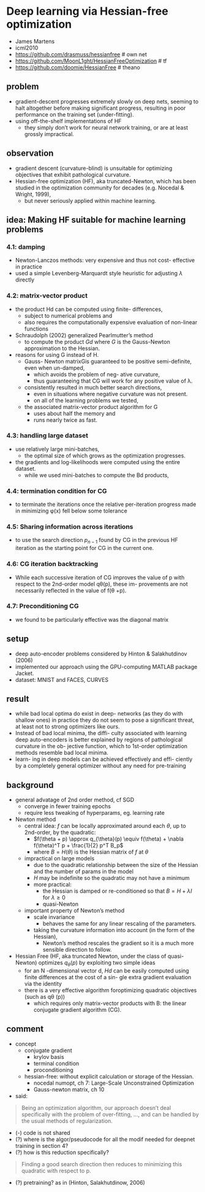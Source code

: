 # Deep learning via Hessian-free optimization
* James Martens
* icml2010
* https://github.com/drasmuss/hessianfree # own net
* https://github.com/MoonL1ght/HessianFreeOptimization # tf
* https://github.com/doomie/HessianFree # theano

## problem
* gradient-descent progresses extremely slowly on deep nets,
  seeming to halt altogether before making significant progress,
  resulting in poor performance on the training set (under-fitting).
* using off-the-shelf implementations of HF
  * they simply don’t work for neural network training, or
    are at least grossly impractical.

## observation
* gradient descent (curvature-blind) is unsuitable for optimizing objectives
  that exhibit pathological curvature.
* Hessian-free optimization (HF), aka truncated-Newton, which
  has been studied in the optimization community for decades (e.g. Nocedal & Wright, 1999),
  * but never seriously applied within machine learning.

## idea: Making HF suitable for machine learning problems
### 4.1: damping
* Newton-Lanczos methods: very expensive and thus not cost- effective in practice
* used a simple Levenberg-Marquardt style heuristic for adjusting $\lambda$ directly

### 4.2: matrix-vector product
* the product Hd can be computed using finite- differences,
  * subject to numerical problems and
  * also requires the computationally expensive evaluation of non-linear functions
* Schraudolph (2002) generalized Pearlmutter’s method
  * to compute the product $Gd$ where $G$ is the Gauss-Newton approximation to the Hessian.
* reasons for using G instead of H.
  * Gauss- Newton matrixGis guaranteed to be positive semi-definite, even when un-damped,
    * which avoids the problem of neg- ative curvature,
    * thus guaranteeing that CG will work for any positive value of λ.
  * consistently resulted in much better search directions,
    * even in situations where negative curvature was not present.
    * on all of the learning problems we tested,
  * the associated matrix-vector product algorithm for G
    * uses about half the memory and
    * runs nearly twice as fast.

### 4.3: handling large dataset
* use relatively large mini-batches,
  * the optimal size of which grows as the optimization progresses.
* the gradients and log-likelihoods were computed using the entire dataset.
  * while we used mini-batches to compute the Bd products,

### 4.4: termination condition for CG
* to terminate the iterations once the relative per-iteration progress made in
  minimizing φ(x) fell below some tolerance

### 4.5: Sharing information across iterations
* to use the search direction $p_{n-1}$ found by CG in the previous HF iteration as
  the starting point for CG in the current one.

### 4.6: CG iteration backtracking
* While each successive iteration of CG improves the value of p with respect to
  the 2nd-order model qθ(p), these im- provements are not necessarily reflected in
  the value of f(θ +p).

### 4.7: Preconditioning CG
* we found to be particularly effective was the diagonal matrix

## setup
* deep auto-encoder problems considered by Hinton & Salakhutdinov (2006)
* implemented our approach using the GPU-computing MATLAB package Jacket.
* dataset:
  MNIST and FACES, CURVES

## result
* while bad local optima do exist in deep-
networks (as they do with shallow ones) in practice they do
not seem to pose a significant threat, at least not to strong
optimizers like ours.
* Instead of bad local minima, the diffi-
culty associated with learning deep auto-encoders is better
explained by regions of pathological curvature in the ob-
jective function, which to 1st-order optimization methods
resemble bad local minima.
* learn-
ing in deep models can be achieved effectively and effi-
ciently by a completely general optimizer without any need
for pre-training

## background
* general advatage of 2nd order method, cf SGD
  * converge in fewer training epochs
  * require less tweaking of hyperparams, eg. learning rate
* Newton method
  * central idea:
    $f$ can be locally approximated around each $\theta$, up to 2nd-order, by the quadratic:
    * $f(\theta + p) \approx q_{\theta}(p) \equiv f(\theta) + \nabla f(\theta)^T p + \frac{1}{2} p^T B_p$
    * where $B = H(\theta)$ is the Hessian matrix of $f$ at $\theta$
  * impractical on large models
    * due to the quadratic relationship between the size of the Hessian and the number of params in the model
    * $H$ may be indefinite so the quadratic may not have a minimum
    * more practical:
      * the Hessian is damped or re-conditioned so that $B = H + \lambda I$ for $\lambda \ge 0$
      * quasi-Newton
  * important property of Newton’s method
    * scale invariance
      *  behaves the same for any linear rescaling of the parameters.
    * taking the curvature information into account (in the form of the Hessian),
      * Newton’s method rescales the gradient so it is a much more sensible direction to follow.
* Hessian Free (HF, aka truncated Newton, under the class of quasi-Newton)
  optimizes $q_{\theta}(p)$ by exploiting two simple ideas
  * for an N -dimensional vector d,
    $Hd$ can be easily computed using finite differences at the cost of a sin-
    gle extra gradient evaluation via the identity
  * there is a very effective algorithm foroptimizing quadratic objectives (such as qθ (p))
    * which requires only matrix-vector products with B:
      the linear conjugate gradient algorithm (CG).

## comment
* concept
  * conjugate gradient
    * krylov basis
    * terminal condition
    * proconditioning
  * hessian-free: without explicit calculation or storage of the Hessian.
    * nocedal numopt, ch 7: Large-Scale Unconstrained Optimization
    * Gauss-newton matrix, ch 10
* said:
> Being an optimization algorithm, our approach doesn’t deal specifically with the problem of over-fitting, ...,
  and can be handled by the usual methods of regularization.
* (-) code is not shared
* (?) where is the algor/pseudocode for all the modif needed for deepnet training in section 4?
* (?) how is this reduction specifically?
> Finding a good search direction then reduces to minimizing this quadratic with respect to p.
* (?) pretraining? as in (Hinton, Salakhutdinow, 2006)

